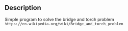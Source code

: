 ## Description
Simple program to solve the bridge and torch problem
```https://en.wikipedia.org/wiki/Bridge_and_torch_problem```